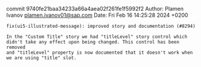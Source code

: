 commit 9740fe21baa34233a66a4aea02f261fe1f5992f2
Author: Plamen Ivanov <plamen.ivanov01@sap.com>
Date:   Fri Feb 16 14:25:28 2024 +0200

    fix(ui5-illustrated-message): improved story and documentation (#8294)
    
    In the "Custom Title" story we had "titleLevel" story control which
    didn't take any effect upon being changed. This control has been removed
    and "titleLevel" property is now documented that it doesn't work when
    we are using "title" slot.
